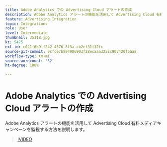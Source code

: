 ```yaml
---
title: Adobe Analytics での Advertising Cloud アラートの作成
description: Adobe Analytics アラートの機能を活用して Advertising Cloud 有料メディアキャンペーンを監視する方法を説明します。
feature: Advertising Integration
topic: Integrations
role: User
level: Intermediate
thumbnail: 35118.jpg
kt: 5475
exl-id: c021f6b9-f242-4576-8f3a-cb2ef31f32fc
source-git-commit: ecfce7b894986903f28ecaaa3252c903420f5aa8
workflow-type: tm+mt
source-wordcount: '52'
ht-degree: 100%

---
```


# Adobe Analytics での Advertising Cloud アラートの作成

Adobe Analytics アラートの機能を活用して Advertising Cloud 有料メディアキャンペーンを監視する方法を説明します。

>[!VIDEO](https://video.tv.adobe.com/v/35118/?quality=12&learn=on)
